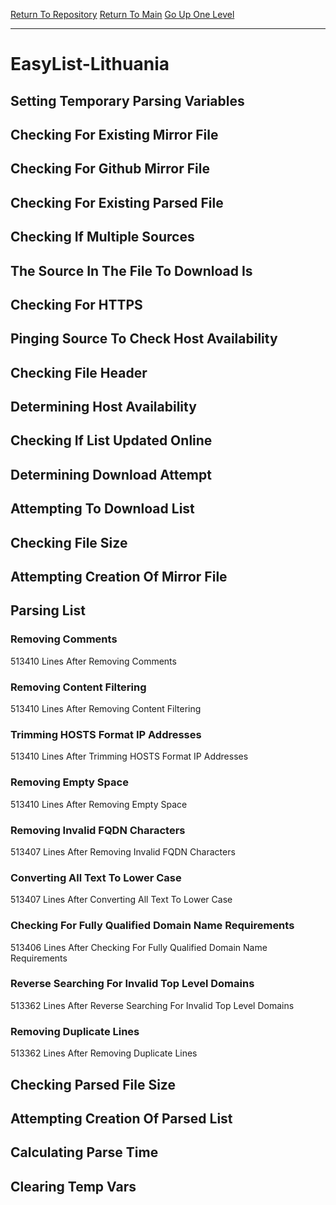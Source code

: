 [Return To Repository](https://github.com/deathbybandaid/piholeparser/)
[Return To Main](https://github.com/deathbybandaid/piholeparser/blob/master/RecentRunLogs/Mainlog.md)
[Go Up One Level](https://github.com/deathbybandaid/piholeparser/blob/master/RecentRunLogs/TopLevelScripts/30-Processing-Blacklists.md)
____________________________________
# EasyList-Lithuania
## Setting Temporary Parsing Variables
## Checking For Existing Mirror File
## Checking For Github Mirror File
## Checking For Existing Parsed File
## Checking If Multiple Sources
## The Source In The File To Download Is
## Checking For HTTPS
## Pinging Source To Check Host Availability
## Checking File Header
## Determining Host Availability
## Checking If List Updated Online
## Determining Download Attempt
## Attempting To Download List
## Checking File Size
## Attempting Creation Of Mirror File
## Parsing List
### Removing Comments
513410 Lines After Removing Comments
### Removing Content Filtering
513410 Lines After Removing Content Filtering
### Trimming HOSTS Format IP Addresses
513410 Lines After Trimming HOSTS Format IP Addresses
### Removing Empty Space
513410 Lines After Removing Empty Space
### Removing Invalid FQDN Characters
513407 Lines After Removing Invalid FQDN Characters
### Converting All Text To Lower Case
513407 Lines After Converting All Text To Lower Case
### Checking For Fully Qualified Domain Name Requirements
513406 Lines After Checking For Fully Qualified Domain Name Requirements
### Reverse Searching For Invalid Top Level Domains
513362 Lines After Reverse Searching For Invalid Top Level Domains
### Removing Duplicate Lines
513362 Lines After Removing Duplicate Lines
## Checking Parsed File Size
## Attempting Creation Of Parsed List
## Calculating Parse Time
## Clearing Temp Vars
